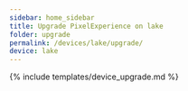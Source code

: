 ```yaml
---
sidebar: home_sidebar
title: Upgrade PixelExperience on lake
folder: upgrade
permalink: /devices/lake/upgrade/
device: lake
---
```

{% include templates/device_upgrade.md %}
